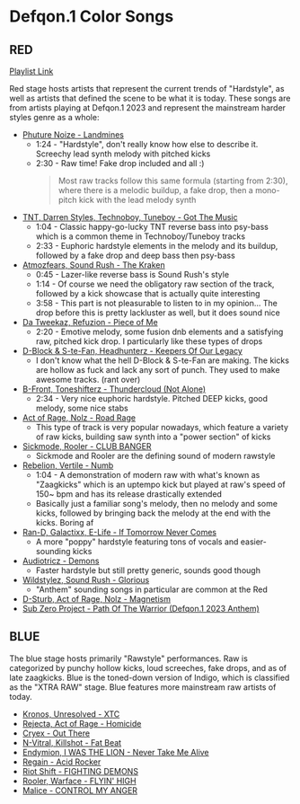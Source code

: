# Defqon.1 Color Songs

## RED

[Playlist Link](https://open.spotify.com/playlist/3OVzWd7wwqTsdXprKIkIXD)

Red stage hosts artists that represent the current trends of "Hardstyle", as well as artists that defined the scene to be what it is today. These songs are from artists playing at Defqon.1 2023 and represent the mainstream harder styles genre as a whole:

- [Phuture Noize - Landmines](https://open.spotify.com/track/1p4IMFAoCfzVt4G9rJdYPb)
  - 1:24 - "Hardstyle", don't really know how else to describe it. Screechy lead synth melody with pitched kicks
  - 2:30 - Raw time! Fake drop included and all :)
    > Most raw tracks follow this same formula (starting from 2:30), where there is a melodic buildup, a fake drop, then a mono-pitch kick with the lead melody synth
- [TNT, Darren Styles, Technoboy, Tuneboy - Got The Music](https://open.spotify.com/track/2jssAhP9SMK8S3SfCtqNrs)
  - 1:04 - Classic happy-go-lucky TNT reverse bass into psy-bass which is a common theme in Technoboy/Tuneboy tracks
  - 2:33 - Euphoric hardstyle elements in the melody and its buildup, followed by a fake drop and deep bass then psy-bass
- [Atmozfears, Sound Rush - The Kraken](https://open.spotify.com/track/6qr90TwCwdsRc6Eka4iEup)
  - 0:45 - Lazer-like reverse bass is Sound Rush's style
  - 1:14 - Of course we need the obligatory raw section of the track, followed by a kick showcase that is actually quite interesting
  - 3:58 - This part is not pleasurable to listen to in my opinion... The drop before this is pretty lackluster as well, but it does sound nice
- [Da Tweekaz, Refuzion - Piece of Me](https://open.spotify.com/track/7ep4R3ZU94q7A8RIfC61YD)
  - 2:20 - Emotive melody, some fusion dnb elements and a satisfying raw, pitched kick drop. I particularly like these types of drops
- [D-Block & S-te-Fan, Headhunterz - Keepers Of Our Legacy](https://open.spotify.com/track/7w06cAEK8P7PzQCopSQyuJ)
  - I don't know what the hell D-Block & S-te-Fan are making. The kicks are hollow as fuck and lack any sort of punch. They used to make awesome tracks. (rant over)
- [B-Front, Toneshifterz - Thundercloud (Not Alone)](https://open.spotify.com/track/5ESMY4YltkVVt6fgCPNOPn)
  - 2:34 - Very nice euphoric hardstyle. Pitched DEEP kicks, good melody, some nice stabs
- [Act of Rage, Nolz - Road Rage](https://open.spotify.com/track/5hZuHOC9L0OAYz26BHWsh3)
  - This type of track is very popular nowadays, which feature a variety of raw kicks, building saw synth into a "power section" of kicks
- [Sickmode, Rooler - CLUB BANGER](https://open.spotify.com/track/4f2GJfcDGexOEHgIzIhMwC)
  - Sickmode and Rooler are the defining sound of modern rawstyle
- [Rebelion, Vertile - Numb](https://open.spotify.com/track/5v5rbWpEf9toQLUmMo1JdW)
  - 1:04 - A demonstration of modern raw with what's known as "Zaagkicks" which is an uptempo kick but played at raw's speed of 150~ bpm and has its release drastically extended
  - Basically just a familiar song's melody, then no melody and some kicks, followed by bringing back the melody at the end with the kicks. Boring af
- [Ran-D, Galactixx, E-Life - If Tomorrow Never Comes](https://open.spotify.com/track/3sMtYXf7VpAT0ArrqdfkCw)
  - A more "poppy" hardstyle featuring tons of vocals and easier-sounding kicks
- [Audiotricz - Demons](https://open.spotify.com/track/4J2kS2nlfnjMFr7yRoI02L)
  - Faster hardstyle but still pretty generic, sounds good though
- [Wildstylez, Sound Rush - Glorious](https://open.spotify.com/track/2ZG18NphRGHN4zJKt5lKtO)
  - "Anthem" sounding songs in particular are common at the Red
- [D-Sturb, Act of Rage, Nolz - Magnetism](https://open.spotify.com/track/2MI3pBdP5NBQUUH791wWWk)
- [Sub Zero Project - Path Of The Warrior (Defqon.1 2023 Anthem)](https://open.spotify.com/track/7DpG8lVap8vg8mCGuX61i9)

## BLUE

The blue stage hosts primarily "Rawstyle" performances. Raw is categorized by punchy hollow kicks, loud screeches, fake drops, and as of late zaagkicks. Blue is the toned-down version of Indigo, which is classified as the "XTRA RAW" stage. Blue features more mainstream raw artists of today.

- [Kronos, Unresolved - XTC](https://open.spotify.com/track/4e6IeyAH5IxXM2XsyusvIb)
- [Rejecta, Act of Rage - Homicide](https://open.spotify.com/track/2gmhLD4PUrZw7nPYhW7dVk)
- [Cryex - Out There](https://open.spotify.com/track/6qidP2I0cctF8A8PuCI3g6)
- [N-Vitral, Killshot - Fat Beat](https://open.spotify.com/track/6uWksA4RzIKGlHNg4of8pV)
- [Endymion, I WAS THE LION - Never Take Me Alive](https://open.spotify.com/track/1ZcOXjxLOaG6JfDthfEtiQ)
- [Regain - Acid Rocker](https://open.spotify.com/track/3AObEpBf6AKkpExb6WTUHO)
- [Riot Shift - FIGHTING DEMONS](https://open.spotify.com/track/0SHI54cOrosSZySfTGvN3n)
- [Rooler, Warface - FLYIN' HIGH](https://open.spotify.com/track/6UjTx1wIv9GuxMwyl1D6Q0)
- [Malice - CONTROL MY ANGER](https://open.spotify.com/track/2LMeEidRd7nPz6yb7KAt4B)
